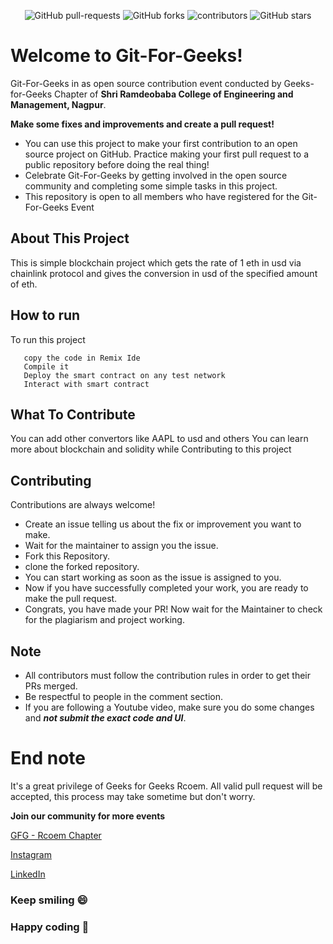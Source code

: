
<p align="center"> 
<img alt="GitHub pull-requests" src="https://img.shields.io/github/issues-pr/Git-For-Geeks/Blockchain_Convertor">
<img alt="GitHub forks" src="https://img.shields.io/github/forks/Git-For-Geeks/Blockchain_Convertor"> 
<img alt="contributors" src="https://img.shields.io/github/contributors/Git-For-Geeks/Blockchain_Convertor"> 
<img alt="GitHub stars" src="https://img.shields.io/github/stars/Git-For-Geeks/Blockchain_Convertor"> </p>

# Welcome to Git-For-Geeks!

Git-For-Geeks in as open source contribution event conducted by Geeks-for-Geeks Chapter of **Shri Ramdeobaba College of Engineering and Management, Nagpur**.

**Make some fixes and improvements and create a pull request!**

- You can use this project to make your first contribution to an open source project on GitHub. Practice making your first pull request to a public repository before doing the real thing!
- Celebrate Git-For-Geeks by getting involved in the open source community and completing some simple tasks in this project.
- This repository is open to all members who have registered for the Git-For-Geeks Event

## About This Project
 This is simple blockchain project which gets the rate of 1 eth in usd via chainlink protocol and gives the conversion in usd of the specified amount of eth.
 
 ## How to run

To run this project

```
   copy the code in Remix Ide
   Compile it
   Deploy the smart contract on any test network 
   Interact with smart contract
```
 
 ## What To Contribute 
 You can add other convertors like AAPL to usd and others
 You can learn more about blockchain and solidity while Contributing to this project

## Contributing
Contributions are always welcome!
- Create an issue telling us about the fix or improvement you want to make.
- Wait for the maintainer to assign you the issue.
- Fork this Repository.
- clone the forked repository.
- You can start working as soon as the issue is assigned to you.
- Now if you have successfully completed your work, you are ready to make the pull request.
- Congrats, you have made your PR! Now wait for the Maintainer to check for the plagiarism and project working.

## Note

- All contributors must follow the contribution rules in order to get their PRs merged.
- Be respectful to people in the comment section.
- If you are following a Youtube video, make sure you do some changes and *****not submit the exact code and UI*****.

# **End note**
It's a great privilege of Geeks for Geeks Rcoem. All valid pull request will be accepted, this process may take sometime but don't worry.

**Join our community for more events**

[GFG - Rcoem Chapter](https://linktr.ee/gfgrcoem)

[Instagram](https://www.instagram.com/gfg_rcoem_chapter/)

[LinkedIn](https://www.linkedin.com/company/geeksforgeeks-rcoem-chapter/)

### **Keep smiling 😄**

### **Happy coding 🥳**

